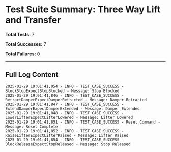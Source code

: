 # Test Suite Summary: Three Way Lift and Transfer

**Total Tests:** 7

**Total Successes:** 7

**Total Failures:** 0

---

## Full Log Content

```
2025-01-29 19:01:41,054 - INFO - TEST_CASE_SUCCESS - BlockStopExpectStopBlocked - Message: Stop Blocked
2025-01-29 19:01:41,846 - INFO - TEST_CASE_SUCCESS - RetractDamperExpectDamperRetracted - Message: Damper Retracted
2025-01-29 19:01:41,847 - INFO - TEST_CASE_SUCCESS - ExtendDamperExpectDamperExtended - Message: Damper Extended
2025-01-29 19:01:41,848 - INFO - TEST_CASE_SUCCESS - LowerLifterExpectLifterLowered - Message: Lifter Lowered
2025-01-29 19:01:41,851 - INFO - TEST_CASE_SUCCESS - Reset Command - Message: Reset Complete
2025-01-29 19:01:41,852 - INFO - TEST_CASE_SUCCESS - RaiseLifterExpectLifterRaised - Message: Lifter Raised
2025-01-29 19:01:41,854 - INFO - TEST_CASE_SUCCESS - BlockReleaseExpectStopReleased - Message: Stop Released
```
